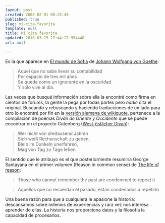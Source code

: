 ```yaml
---
layout: post
created: 2008-02-01 08:25:40
published: true
slug: mi-cita-favorita
template: null
title: Mi cita favorita
updated: 2010-03-25 17:44:27.954440
url: null

---
```


Es la que aparece en [El mundo de Sofía][sofia] de [Johann Wolfgang von Goethe][goethe]:

> Aquel que no sabe llevar su contabilidad  
> Por espacio de tres mil años  
> Se queda como un ignorante en la oscuridad  
> Y sólo vive al día. 

Las veces que busqué información sobre ella la encontré como firma en cientos de forums, la gente la pega por todas partes pero _nadie_ cita el original. Buscando y rebuscando y haciendo traducciones de un lado para otro lo encontré por fin en la [versión alemana de wikiquote][dewq], pertenece a la compilación de poemas *Diván* *de* *Oriente* *y* *Occidente* que se puede encontrar en el proyecto Gutenberg ([West-östlicher Divan][wodivan]):

> Wer nicht von dreitausend Jahren  
> Sich weiß Rechenschaft zu geben,  
> Bleib im Dunkeln unerfahren,  
> Mag von Tag zu Tage leben.  

El sentido que le atribuyo es el que posteriormente resumiría George Santayana en el primer volumen (Reason in common sense) de [The life of reason][gut_lor]:

> Those who cannot remember the past are condemned to repeat it

> Aquellos que no recuerdan el pasado, están condenados a repetirlo

Una buena razón para que a cualquiera le apasione la historia: descansamos sobre milenios de experiencias y rara vez nos interesa aprender de ellas. La historia nos proporciona datos y la filosofía la capacidad de procesarlos.

[gut_lor]: http://www.gutenberg.org/etext/15000
[wodivan]: http://www.gutenberg.org/ebooks/2319
[dewq]: http://de.wikiquote.org/wiki/Johann_Wolfgang_von_Goethe#West-.C3.B6stlicher_Divan
[sofia]: http://www.casadellibro.com/fichas/fichabiblio/0,1094,2900001011654,00.html
[goethe]: http://es.wikipedia.org/wiki/Johann_Wolfgang_von_Goethe
